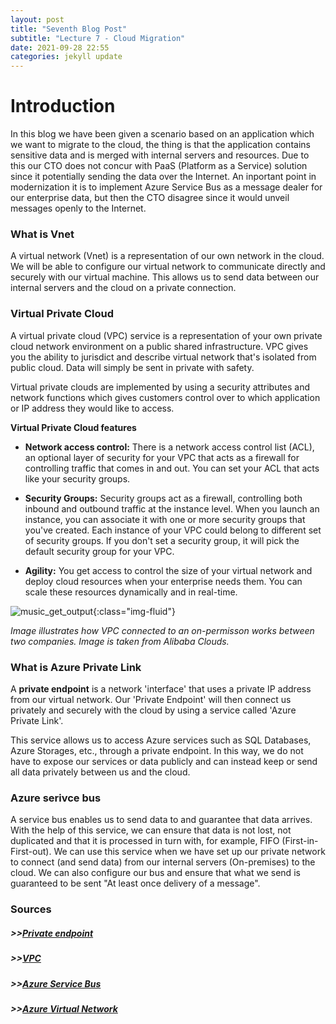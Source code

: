 ```yaml
---
layout: post
title: "Seventh Blog Post"
subtitle: "Lecture 7 - Cloud Migration"
date: 2021-09-28 22:55
categories: jekyll update
---
```


# Introduction

In this blog we have been given a scenario based on an application which we want to migrate to the cloud, the thing is that the application contains sensitive data and is merged with internal servers and resources. Due to this our CTO does not concur with PaaS (Platform as a Service) solution since it potentially sending the data over the Internet. An inportant point in modernization it is to implement Azure Service Bus as a message dealer for our enterprise data, but then the CTO disagree since it would unveil messages openly to the Internet.

### What is Vnet

A virtual network (Vnet) is a representation of our own network in the cloud. We will be able to configure our virtual network to communicate directly and securely with our virtual machine. This allows us to send data between our internal servers and the cloud on a private connection.

### Virtual Private Cloud

A virtual private cloud (VPC) service is a representation of your own private cloud network environment on a public shared infrastructure. VPC gives you the ability to jurisdict and describe virtual network that's isolated from public cloud. Data will simply be sent in private with safety. 

Virtual private clouds are implemented by using a security attributes and network functions which gives customers control over to which application or IP address they would like to access.

**Virtual Private Cloud features**

- **Network access control:** There is a network access control list (ACL), an optional layer of security for your VPC that acts as a firewall for controlling traffic that comes in and out. You can set your ACL that acts like your security groups. 

- **Security Groups:** Security groups act as a firewall, controlling both inbound and outbound traffic at the instance level. When you launch an instance, you can associate it with one or more security groups that you've created. Each instance of your VPC could belong to different set of security groups. If you don't set a security group, it will pick the default security group for your VPC.

- **Agility:**  You get access to control the size of your virtual network and deploy cloud resources when your enterprise needs them. You can scale these resources dynamically and in real-time.

![music_get_output](/ME_blog/images/p56761.png){:class="img-fluid"}

_Image illustrates how VPC connected to an on-permisson works between two companies. Image is taken from Alibaba Clouds._

### What is Azure Private Link

A **private endpoint** is a network 'interface' that uses a private IP address from our virtual network. Our 'Private Endpoint' will then connect us privately and securely with the cloud by using a service called 'Azure Private Link'.

This service allows us to access Azure services such as SQL Databases, Azure Storages, etc., through a private endpoint. In this way, we do not have to expose our services or data publicly and can instead keep or send all data privately between us and the cloud.


### Azure serivce bus

A service bus enables us to send data to and guarantee that data arrives. With the help of this service, we can ensure that data is not lost, not duplicated and that it is processed in turn with, for example, FIFO (First-in-First-out). We can use this service when we have set up our private network to connect (and send data) from our internal servers (On-premises) to the cloud. We can also configure our bus and ensure that what we send is guaranteed to be sent "At least once delivery of a message".

### Sources


##### >>[Private endpoint](https://docs.microsoft.com/en-us/azure/event-grid/compare-messaging-services?toc=https%3A%2F%2Fdocs.microsoft.com%2Fen-us%2Fazure%2Fservice-bus-messaging%2Ftoc.json&bc=https%3A%2F%2Fdocs.microsoft.com%2Fen-us%2Fazure%2Fbread%2Ftoc.json)

##### >>[VPC](https://www.ibm.com/cloud/learn/vpc)

##### >>[Azure Service Bus](https://docs.microsoft.com/en-us/azure/service-bus-messaging/service-bus-messaging-overview)

##### >>[Azure Virtual Network](https://docs.microsoft.com/sv-se/azure/virtual-network/virtual-networks-overview)